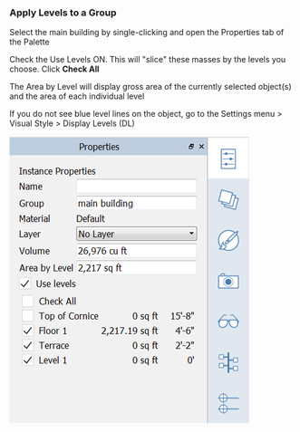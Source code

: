 ### Apply Levels to a Group

Select the main building by single-clicking and open the Properties tab
of the Palette

Check the Use Levels ON. This will "slice" these masses by the levels
you choose. Click **Check All**

The Area by Level will display gross area of the currently selected
object(s) and the area of each individual level

If you do not see blue level lines on the object, go to the Settings
menu &gt; Visual Style &gt; Display Levels (DL)

![](./images/8b2036b8-b627-44a2-ada8-b901cdb380d2.png)
